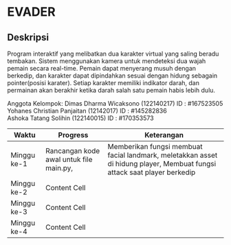 <h1>EVADER</h1>

<h2>Deskripsi</h2>
Program interaktif yang melibatkan dua karakter virtual yang saling beradu tembakan. Sistem menggunakan kamera untuk mendeteksi dua wajah pemain secara real-time. Pemain dapat menyerang musuh dengan berkedip, dan karakter dapat dipindahkan sesuai dengan hidung sebagain pointer(posisi karater). Setiap karakter memiliki indikator darah, dan permainan akan berakhir ketika darah salah satu pemain habis lebih dulu.


Anggota Kelompok:
Dimas Dharma Wicaksono (122140217) ID : #167523505<br>
Yohanes Christian Panjaitan (12142017) ID : #145282836<br>
Ashoka Tatang Solihin (122140015) ID : #170353573

| Waktu  | Progress | Keterangan  |
| ------- | ------ | ------ |
| Minggu ke-1 | Rancangan kode awal untuk file main.py,  | Memberikan fungsi membuat facial landmark, meletakkan asset di hidung player, Membuat fungsi attack saat player berkedip | 
| Minggu ke-2 | Content Cell  |  | 
| Minggu ke-3 | Content Cell  |  | 
| Minggu ke-4 | Content Cell  |  | 
